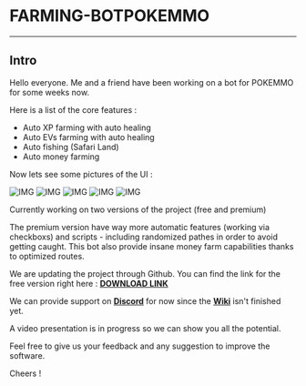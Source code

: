 # FARMING-BOTPOKEMMO
***
## Intro

Hello everyone.
Me and a friend have been working on a bot for POKEMMO for some weeks now.

Here is a list of the core features :

* Auto XP farming with auto healing
*   Auto EVs farming with auto healing
 *  Auto fishing (Safari Land)
 *  Auto money farming

Now lets see some pictures of the UI :

![IMG](https://i.imgur.com/j6tIRb9.png)
![IMG](https://i.imgur.com/fxyEdym.png)
![IMG](https://camo.githubusercontent.com/66baa4390e604f6548cd3913a0608eb869fdfb20c89e989ec434963cb89c5ca9/68747470733a2f2f692e696d6775722e636f6d2f677a444f52676b2e706e67)
![IMG](https://i.imgur.com/N1SyrDu.png)
![IMG](https://i.imgur.com/Mi9wWNm.png)

Currently working on two versions of the project (free and premium)

The premium version have way more automatic features (working via checkboxs) and scripts - including randomized pathes in order to avoid getting caught. This bot also provide insane money farm capabilities thanks to optimized routes.

We are updating the project through Github. You can find the link for the free version right here :
[**DOWNLOAD LINK**](https://github.com/VeryEasyCodeReading/FARMING-BOTPOKEMMO/releases)

We can provide support on [**Discord**](https://discord.gg/vm5QQZ8bFG) for now since the [**Wiki**](https://github.com/VeryEasyCodeReading/FARMING-BOTPOKEMMO/wiki) isn't finished yet.

A video presentation is in progress so we can show you all the potential.

Feel free to give us your feedback and any suggestion to improve the software.

Cheers !

